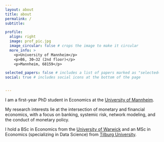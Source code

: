 ```yaml
---
layout: about
title: about
permalink: /
subtitle: 

profile:
  align: right
  image: prof_pic.jpg
  image_circular: false # crops the image to make it circular
  more_info: >
    <p>University of Mannheim</p>
    <p>B6, 30–32 (2nd floor)</p>
    <p>Mannheim, 68159</p>

selected_papers: false # includes a list of papers marked as "selected={true}"
social: true # includes social icons at the bottom of the page


---
```


I am a first-year PhD student in Economics at the [University of Mannheim](https://www.vwl.uni-mannheim.de/en/).

My research interests lie at the intersection of monetary and financial economics, with a focus on banking, systemic risk, network modeling, and the conduct of monetary policy.

I hold a BSc in Economics from the [University of Warwick](https://warwick.ac.uk/fac/soc/economics/) and an MSc in Economics (specializing in Data Science) from [Tilburg University](https://www.tilburguniversity.edu/about/schools/economics-and-management).

